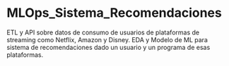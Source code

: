 # MLOps_Sistema_Recomendaciones
ETL y API sobre datos de consumo de usuarios de plataformas de streaming como Netflix, Amazon y Disney. EDA y Modelo de ML para sistema de recomendaciones dado un usuario  y un programa de esas plataformas.
